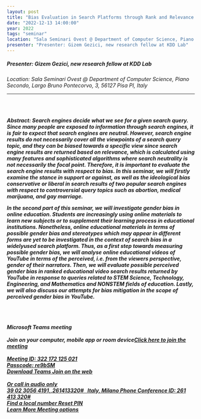 ```yaml
---
layout: post
title: "Bias Evaluation in Search Platforms through Rank and Relevance Based Measures"
date: "2022-12-13 14:00:00"
year: 2022
tags: "seminar"
location: "Sala Seminari Ovest @ Department of Computer Science, Piano Secondo, Largo Bruno Pontecorvo, 3, 56127 Pisa PI, Italy"
presenter: "Presenter: Gizem Gezici, new research fellow at KDD Lab"
---
```

<h5>Presenter: Gizem Gezici, new research fellow at KDD Lab</h5>
<em>Location: Sala Seminari Ovest @ Department of Computer Science, Piano Secondo, Largo Bruno Pontecorvo, 3, 56127 Pisa PI, Italy<em>
<br>
<hr>
<br><br><p><strong>Abstract: <strong><span>Search engines decide what we see for a given search query. Since many people are exposed to information through search engines, it is fair to expect that search engines are neutral. However, search engine results do not necessarily cover all the viewpoints of a search query topic, and they can be biased towards a specific view since search engine results are returned based on relevance, which is calculated using many features and sophisticated algorithms where search neutrality is not necessarily the focal point. Therefore, it is important to evaluate the search engine results with respect to bias. In this seminar, we will firstly examine the stance in support or against, as well as the ideological bias conservative or liberal in search results of two popular search engines with respect to controversial query topics such as abortion, medical marijuana, and gay marriage.<span><p><p>In the second part of this seminar, we will investigate gender bias in online education. Students are increasingly using online materials to learn new subjects or to supplement their learning process in educational institutions. Nonetheless, online educational materials in terms of possible gender bias and stereotypes which may appear in different forms are yet to be investigated in the context of search bias in a widelyused search platform. Thus, as a first step towards measuring possible gender bias, we will analyse online educational videos of YouTube in terms of the perceived, i.e. from the viewers perspective, gender of their narrators. Then, we will evaluate possible perceived gender bias in ranked educational video search results returned by YouTube in response to queries related to STEM Science, Technology, Engineering, and Mathematics and NONSTEM fields of education. Lastly, we will also discuss our attempts for bias mitigation in the scope of perceived gender bias in YouTube.<p><br><br><br>Microsoft Teams meeting<br><br><b>Join on your computer, mobile app or room device<b><a hrefhttps:teams.microsoft.comlmeetupjoin193a9a85abed0d8544a8bc86e6f8f42e599d40thread.tacv21670422989832context7b22Tid223a22c7456b31a22047f5be52473828670aa1222c22Oid223a22729b4d16056746a8a742d2ae1bf09a4a227d><u>Click here to join the meeting<u><a><br><br>Meeting ID: 322 172 125 021 <br>Passcode: re9bSM <br><a hrefhttps:www.microsoft.comenusmicrosoftteamsdownloadapp><u>Download Teams<u><a>  <a hrefhttps:www.microsoft.commicrosoftteamsjoinameeting><u> Join on the web<u><a><br><br><b>Or call in audio only<b><br><a><u>39 02 3056 4191,,261413320#<u><a>   Italy, Milano Phone Conference ID: 261 413 320# <br><a hrefhttps:dialin.teams.microsoft.come80d62af367c4976959661ef054e4984id261413320><u>Find a local number<u><a>  <a hrefhttps:dialin.teams.microsoft.comusppstnconferencing><u> Reset PIN<u><a><br><a hrefhttps:aka.msJoinTeamsMeeting><u>Learn More<u><a>  <a hrefhttps:teams.microsoft.commeetingOptionsorganizerId729b4d16056746a8a742d2ae1bf09a4atenantIdc7456b31a22047f5be52473828670aa1threadId199a85abed0d8544a8bc86e6f8f42e599dthread.tacv2messageId1670422989832languageenUS><u> Meeting options<u><a>
                